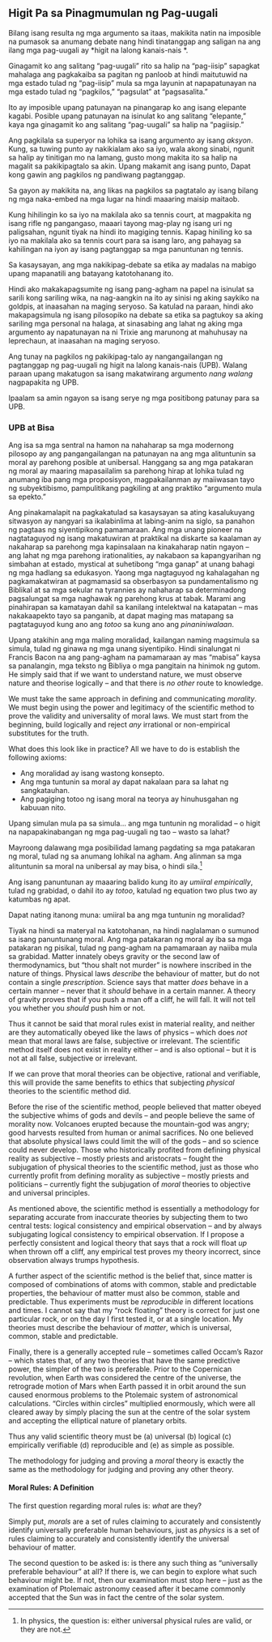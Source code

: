 ## Higit Pa sa Pinagmumulan ng Pag-uugali

Bilang isang resulta ng mga argumento sa itaas, makikita natin na imposible na pumasok sa anumang debate nang hindi tinatanggap ang saligan na ang ilang mga pag-uugali ay *higit na lalong kanais-nais *.

Ginagamit ko ang salitang “pag-uugali” rito sa halip na “pag-iisip” sapagkat mahalaga ang pagkakaiba sa pagitan ng panloob at hindi maitutuwid na mga estado tulad ng “pag-iisip” mula sa mga layunin at napapatunayan na mga estado tulad ng “pagkilos,” “pagsulat” at “pagsasalita.”

Ito ay imposible upang patunayan na pinangarap ko ang isang elepante kagabi. Posible upang patunayan na isinulat ko ang salitang “elepante,” kaya nga ginagamit ko ang salitang “pag-uugali” sa halip na “pagiisip.”

Ang pagkilala sa superyor na lohika sa isang argumento ay isang *aksyon*. Kung, sa tuwing punto ay nakikialam ako sa iyo, wala akong sinabi, ngunit sa halip ay tinitigan mo na lamang, gusto mong makita ito sa halip na magalit sa pakikipagtalo sa akin. Upang makamit ang isang punto, Dapat kong gawin ang pagkilos ng pandiwang pagtanggap.

Sa gayon ay makikita na, ang likas na pagkilos sa pagtatalo ay isang bilang ng mga naka-embed na mga lugar na hindi maaaring maisip maitaob.

Kung hihilingin ko sa iyo na makilala ako sa tennis court, at magpakita ng isang rifle ng pangangaso, maaari tayong mag-play ng isang uri ng paligsahan, ngunit tiyak na hindi ito magiging tennis. Kapag hiniling ko sa iyo na makilala ako sa tennis court para sa isang laro, ang pahayag sa kahilingan na iyon ay isang pagtanggap sa mga panuntunan ng tennis.

Sa kasaysayan, ang mga nakikipag-debate sa etika ay madalas na mabigo upang mapanatili ang batayang katotohanang ito.

Hindi ako makakapagsumite ng isang pang-agham na papel na isinulat sa sarili kong sariling wika, na nag-aangkin na ito ay sinisi ng aking saykiko na goldpis, at inaasahan na maging seryoso. Sa katulad na paraan, hindi ako makapagsimula ng isang pilosopiko na debate sa etika sa pagtukoy sa aking sariling mga personal na halaga, at sinasabing ang lahat ng aking mga argumento ay napatunayan na ni Trixie ang marunong at mahuhusay na leprechaun, at inaasahan na maging seryoso.

Ang tunay na pagkilos ng pakikipag-talo ay nangangailangan ng pagtanggap ng pag-uugali ng higit na lalong kanais-nais (UPB). Walang paraan upang makatugon sa isang makatwirang argumento *nang walang* nagpapakita ng UPB.

Ipaalam sa amin ngayon sa isang serye ng mga positibong patunay para sa UPB.

### UPB at Bisa

Ang isa sa mga sentral na hamon na nahaharap sa mga modernong pilosopo ay ang pangangailangan na patunayan na ang mga alituntunin sa moral ay parehong posible at unibersal. Hanggang sa ang mga patakaran ng moral ay maaring mapasailalim sa parehong hirap at lohika tulad ng anumang iba pang mga proposisyon, magpakailanman ay maiiwasan tayo ng subyektibismo, pampulitikang pagkiling at ang praktiko “argumento mula sa epekto.”

Ang pinakamalapit na pagkakatulad sa kasaysayan sa ating kasalukuyang sitwasyon ay nangyari sa ikalabinlima at labing-anim na siglo, sa panahon ng pagtaas ng siyentipikong pamamaraan. Ang mga unang pioneer na nagtataguyod ng isang makatuwiran at praktikal na diskarte sa kaalaman ay nakaharap sa parehong mga kapinsalaan na kinakaharap natin ngayon – ang lahat ng mga parehong irationalities, ay nakabaon sa kapangyarihan ng simbahan at estado, mystical at suhetibong “mga ganap” at unang bahagi ng mga hadlang sa edukasyon. Yaong mga nagtaguyod ng kahalagahan ng pagkamakatwiran at pagmamasid sa obserbasyon sa pundamentalismo ng Biblikal at sa mga sekular na tyrannies ay nahaharap sa determinadong pagsalungat sa mga naghawak ng parehong krus at tabak. Marami ang pinahirapan sa kamatayan dahil sa kanilang intelektwal na katapatan – mas nakakaapekto tayo sa panganib, at dapat maging mas matapang sa pagtataguyod kung ano ang *totoo* sa kung ano ang *pinaniniwalaan*.

Upang atakihin ang mga maling moralidad, kailangan naming magsimula sa simula, tulad ng ginawa ng mga unang siyentipiko. Hindi sinalungat ni Francis Bacon na ang pang-agham na pamamaraan ay mas “mabisa” kaysa sa panalangin, mga teksto ng Bibliya o mga pangitain na hinimok ng gutom. He simply said that if we want to understand nature, we must observe nature and theorise logically – and that there is *no other* route to knowledge.

We must take the same approach in defining and communicating *morality*. We must begin using the power and legitimacy of the scientific method to prove the validity and universality of moral laws. We must start from the beginning, build logically and reject *any* irrational or non-empirical substitutes for the truth.

What does this look like in practice? All we have to do is establish the following axioms:

- Ang moralidad ay isang wastong konsepto.
- Ang mga tuntunin sa moral ay dapat nakalaan para sa lahat ng sangkatauhan.
- Ang pagiging totoo ng isang moral na teorya ay hinuhusgahan ng kabuuan nito.

Upang simulan mula pa sa simula… ang mga tuntunin ng moralidad – o higit na napapakinabangan ng mga pag-uugali ng tao – wasto sa lahat?

Mayroong dalawang mga posibilidad lamang pagdating sa mga patakaran ng moral, tulad ng sa anumang lohikal na agham. Ang alinman sa mga alituntunin sa moral na unibersal ay may bisa, o hindi sila.[^6]

Ang isang panuntunan ay maaaring balido kung ito ay *umiiral empirically*, tulad ng grabidad, o dahil ito ay *totoo*, katulad ng equation two plus two ay katumbas ng apat.

Dapat nating itanong muna: umiiral ba ang mga tuntunin ng moralidad?

Tiyak na hindi sa materyal na katotohanan, na hindi naglalaman o sumunod sa isang panuntunang moral. Ang mga patakaran ng moral ay iba sa mga patakaran ng pisikal, tulad ng pang-agham na pamamaraan ay naiiba mula sa grabidad. Matter innately obeys gravity or the second law of thermodynamics, but “thou shalt not murder” is nowhere inscribed in the nature of things. Physical laws *describe* the behaviour of matter, but do not contain a single *prescription*. Science says that matter *does* behave in a certain manner – never that it *should* behave in a certain manner. A theory of gravity proves that if you push a man off a cliff, he will fall. It will not tell you whether you *should* push him or not.

Thus it cannot be said that moral rules exist in material reality, and neither are they automatically obeyed like the laws of physics – which does *not* mean that moral laws are false, subjective or irrelevant. The scientific method itself does not exist in reality either – and is also optional – but it is not at all false, subjective or irrelevant.

If we can prove that moral theories can be objective, rational and verifiable, this will provide the same benefits to ethics that subjecting *physical* theories to the scientific method did.

Before the rise of the scientific method, people believed that matter obeyed the subjective whims of gods and devils – and people believe the same of morality now. Volcanoes erupted because the mountain-god was angry; good harvests resulted from human or animal sacrifices. No one believed that absolute physical laws could limit the will of the gods – and so science could never develop. Those who historically profited from defining physical reality as subjective – mostly priests and aristocrats – fought the subjugation of physical theories to the scientific method, just as those who currently profit from defining morality as subjective – mostly priests and politicians – currently fight the subjugation of *moral* theories to objective and universal principles.

As mentioned above, the scientific method is essentially a methodology for separating accurate from inaccurate theories by subjecting them to two central tests: logical consistency and empirical observation – and by always subjugating logical consistency to empirical observation. If I propose a perfectly consistent and logical theory that says that a rock will float *up* when thrown off a cliff, any empirical test proves my theory incorrect, since observation always trumps hypothesis.

A further aspect of the scientific method is the belief that, since matter is composed of combinations of atoms with common, stable and predictable properties, the behaviour of matter must also be common, stable and predictable. Thus experiments must be *reproducible* in different locations and times. I cannot say that my “rock floating” theory is correct for just one particular rock, or on the day I first tested it, or at a single location. My theories must describe the behaviour of *matter*, which is universal, common, stable and predictable.

Finally, there is a generally accepted rule – sometimes called Occam’s Razor – which states that, of any two theories that have the same predictive power, the simpler of the two is preferable. Prior to the Copernican revolution, when Earth was considered the centre of the universe, the retrograde motion of Mars when Earth passed it in orbit around the sun caused enormous problems to the Ptolemaic system of astronomical calculations. “Circles within circles” multiplied enormously, which were all cleared away by simply placing the sun at the centre of the solar system and accepting the elliptical nature of planetary orbits.

Thus any valid scientific theory must be (a) universal (b) logical (c) empirically verifiable (d) reproducible and (e) as simple as possible.

The methodology for judging and proving a *moral* theory is exactly the same as the methodology for judging and proving any other theory.

#### Moral Rules: A Definition

The first question regarding moral rules is: *what* are they?

Simply put, *morals* are a set of rules claiming to accurately and consistently identify universally preferable human behaviours, just as *physics* is a set of rules claiming to accurately and consistently identify the universal behaviour of matter.

The second question to be asked is: is there any such thing as “universally preferable behaviour” at all? If there is, we can begin to explore what such behaviour might be. If not, then our examination must stop here – just as the examination of Ptolemaic astronomy ceased after it became commonly accepted that the Sun was in fact the centre of the solar system.

[^6]: In physics, the question is: either universal physical rules are valid, or they are not.
